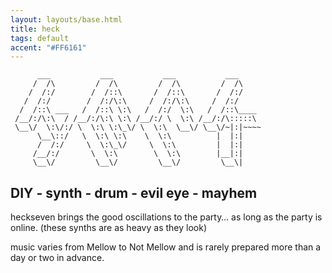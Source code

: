 ```yaml
---
layout: layouts/base.html
title: heck
tags: default
accent: "#FF6161"
---
```


```ascii {aria-hidden="true"}
      ___           ___           ___           ___     
     /  /\         /  /\         /  /\         /  /\    
    /  /:/        /  /::\       /  /::\       /  /:/    
   /  /:/        /  /:/\:\     /  /:/\:\     /  /:/     
  /  /::\ ___   /  /::\ \:\   /  /:/  \:\   /  /::\____ 
 /__/:/\:\  / /__/:/\:\ \:\ /__/:/ \  \:\ /__/:/\:::::\
 \__\/  \:\/:/ \  \:\ \:\_\/ \  \:\  \__\/ \__\/~|:|~~~~
      \__\::/   \  \:\ \:\    \  \:\          |  |:|    
      /  /:/     \  \:\_\/     \  \:\         |  |:|    
     /__/:/       \  \:\        \  \:\        |__|:|    
     \__\/         \__\/         \__\/         \__\|
```

## DIY - synth - drum - evil eye - mayhem

heckseven brings the good oscillations to the party… as long as the party is online. (these synths are as heavy as they look)

music varies from Mellow to Not Mellow and is rarely prepared more than a day or two in advance.
